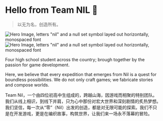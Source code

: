 # Hello from Team NIL 👋

> 以无为名，创造所有。

![Hero Image, letters "nil" and a null set symbol layed out horizontally, monospaced font](./hero-dark#gh-dark-mode-only)
![Hero Image, letters "nil" and a null set symbol layed out horizontally, monospaced font](./hero-light#gh-light-mode-only)


Four high school student across the country; brough together by the passion for game development.

Here, we believe that every expedition that emerges from Nil is a quest for boundless possibilities. We do not only craft games; we fabricate stories and compose worlds.

Team Nil，一个由四位初高中生组成的，跨越山海，因游戏而相聚的特别团队。我们从线上相识，到线下并肩，只为心中那份对宏大世界和深刻剧情的炙热梦想。我们坚信，每一次从“零”（Nil）出发的创造，都是对无限可能的探索。我们不只是在开发游戏，更是在编织故事，构筑世界，让我们来一场永不落幕的冒险。
